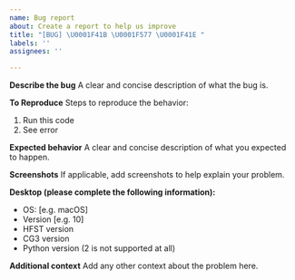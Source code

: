 ```yaml
---
name: Bug report
about: Create a report to help us improve
title: "[BUG] \U0001F41B \U0001F577 \U0001F41E "
labels: ''
assignees: ''

---
```


**Describe the bug**
A clear and concise description of what the bug is.

**To Reproduce**
Steps to reproduce the behavior:
1.  Run this code
2. See error

**Expected behavior**
A clear and concise description of what you expected to happen.

**Screenshots**
If applicable, add screenshots to help explain your problem.

**Desktop (please complete the following information):**
 - OS: [e.g. macOS]
 - Version [e.g. 10]
 - HFST version
 - CG3 version
 - Python version (2 is not supported at all)


**Additional context**
Add any other context about the problem here.
